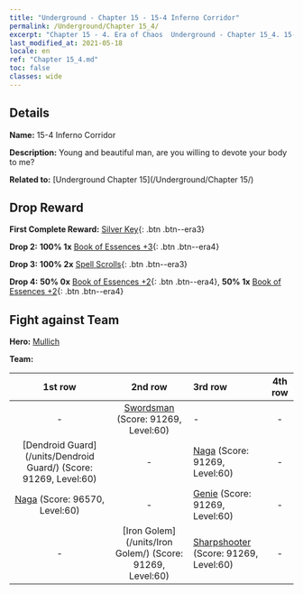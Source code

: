 ```yaml
---
title: "Underground - Chapter 15 - 15-4 Inferno Corridor"
permalink: /Underground/Chapter 15_4/
excerpt: "Chapter 15 - 4. Era of Chaos  Underground - Chapter 15_4. 15-4 Inferno Corridor"
last_modified_at: 2021-05-18
locale: en
ref: "Chapter 15_4.md"
toc: false
classes: wide
---
```


## Details

 **Name:** 15-4 Inferno Corridor

 **Description:** Young and beautiful man, are you willing to devote your body to me?

 **Related to:** [Underground Chapter 15](/Underground/Chapter 15/)

## Drop Reward

 **First Complete Reward:** [Silver Key](/Items/con_693/){: .btn .btn--era3}

 **Drop 2:** **100% 1x** [Book of Essences +3](/Items/mat_60/){: .btn .btn--era4}

 **Drop 3:** **100% 2x** [Spell Scrolls](/Items/con_694/){: .btn .btn--era3}

 **Drop 4:** **50% 0x** [Book of Essences +2](/Items/mat_53/){: .btn .btn--era4}, **50% 1x** [Book of Essences +2](/Items/mat_53/){: .btn .btn--era4}


## Fight against Team
 **Hero:** [Mullich](/heroes/Mullich/)

 **Team:**


  | 1st row | 2nd row | 3rd row | 4th row |
  |:----:|:----:|:----|:----:|
  | - | [Swordsman](/units/Swordsman/) (Score: 91269, Level:60)  | - | - |
  | [Dendroid Guard](/units/Dendroid Guard/) (Score: 91269, Level:60)  | - | [Naga](/units/Naga/) (Score: 91269, Level:60)  | - |
  | [Naga](/units/Naga/) (Score: 96570, Level:60)  | - | [Genie](/units/Genie/) (Score: 91269, Level:60)  | - |
  | - | [Iron Golem](/units/Iron Golem/) (Score: 91269, Level:60)  | [Sharpshooter](/units/Sharpshooter/) (Score: 91269, Level:60)  | - |


